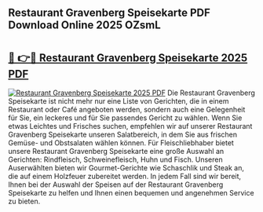 ## Restaurant Gravenberg Speisekarte PDF Download Online 2025 OZsmL

# <h2><a href="http://gccgzqt.nevu.top/?p=Restaurant+Gravenberg+Speisekarte">🔗 👉🔴 Restaurant Gravenberg Speisekarte 2025 PDF</a></h2>

[![Restaurant Gravenberg Speisekarte 2025 PDF](https://i.imgur.com/dBaPXMq.png)](http://gccgzqt.nevu.top/?p=Restaurant+Gravenberg+Speisekarte)
Die Restaurant Gravenberg Speisekarte ist nicht mehr nur eine Liste von Gerichten, die in einem Restaurant oder Café angeboten werden, sondern auch eine Gelegenheit für Sie, ein leckeres und für Sie passendes Gericht zu wählen. Wenn Sie etwas Leichtes und Frisches suchen, empfehlen wir auf unserer Restaurant Gravenberg Speisekarte unseren Salatbereich, in dem Sie aus frischen Gemüse- und Obstsalaten wählen können. Für Fleischliebhaber bietet unsere Restaurant Gravenberg Speisekarte eine große Auswahl an Gerichten: Rindfleisch, Schweinefleisch, Huhn und Fisch. Unseren Auserwählten bieten wir Gourmet-Gerichte wie Schaschlik und Steak an, die auf einem Holzfeuer zubereitet werden. In jedem Fall sind wir bereit, Ihnen bei der Auswahl der Speisen auf der Restaurant Gravenberg Speisekarte zu helfen und Ihnen einen bequemen und angenehmen Service zu bieten.
